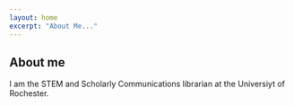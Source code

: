 ```yaml
---
layout: home
excerpt: "About Me..."
---
```


## About me

I am the STEM and Scholarly Communications librarian at the Universiyt of Rochester.
